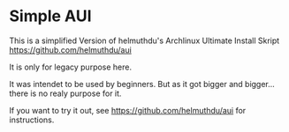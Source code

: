 # Simple AUI


This is a simplified Version of helmuthdu's Archlinux Ultimate Install Skript https://github.com/helmuthdu/aui 

It is only for legacy purpose here.

It was intendet to be used by beginners. But as it got bigger and bigger... there is no realy purpose for it.

If you want to try it out, see https://github.com/helmuthdu/aui for instructions. 
